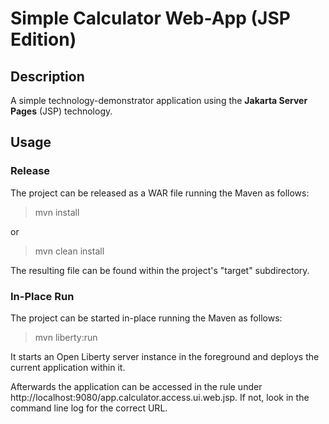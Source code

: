 # Simple Calculator Web-App (JSP Edition)

## Description

A simple technology-demonstrator application using the **Jakarta Server Pages** (JSP) technology.

## Usage

### Release

The project can be released as a WAR file running the Maven as follows:

> mvn install

or

> mvn clean install

The resulting file can be found within the project's "target" subdirectory.

### In-Place Run

The project can be started in-place running the Maven as follows:

> mvn liberty:run

It starts an Open Liberty server instance in the foreground and deploys the current application within it.

Afterwards the application can be accessed in the rule under http://localhost:9080/app.calculator.access.ui.web.jsp. If
not, look in the command line log for the correct URL.
